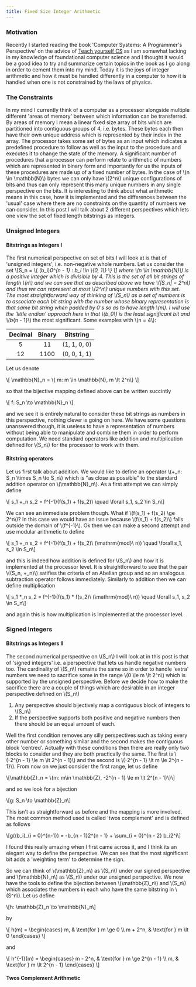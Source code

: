 ```yaml
---
title: Fixed Size Integer Arithmetic
---
```


### Motivation

Recently I started reading the book 'Computer Systems: A Programmer's Perspective' on the advice of [Teach yourself CS](www.teachyourselfcs.com) as I am somewhat lacking in my knowledge of foundational computer science and I thought it would be a good idea to try and summarize certain topics in the book as I go along in order to cement them into my mind. Today it is the joys of integer arithmetic and how it must be handled differently in a computer to how it is handled when one is not constrained by the laws of physics.

### The Constraints

In my mind I currently think of a computer as a processor alongside multiple different 'areas of memory' between which information can be transferred. By areas of memory I mean a linear fixed size array of bits which are partitioned into contiguous groups of 4, i.e. bytes. These bytes each then have their own unique address which is represented by their index in the array. The processor takes some set of bytes as an input which indicates a predefined procedure to follow as well as the input to the procedure and executes it to change the state of the memory. A significant number of procedures that a processor can perform relate to arithmetic of numbers which are represented in binary form and importantly for us the inputs of these procedures are made up of a fixed number of bytes. In the case of \\(n \\in \\mathbb{N}\\) bytes we can only have \\(2^n\\) unique configurations of bits and thus can only represent this many unique numbers in any single perspective on the bits. It is interesting to think about what arithmetic means in this case, how it is implemented and the differences between the 'usual' case where there are no constraints on the quantity of numbers we can consider. In this post I will talk about 2 different perspectives which lets one view the set of fixed length bitstrings as integers.

### Unsigned Integers

#### Bitstrings as Integers I

The first numerical perspective on set of bits I will look at is that of 'unsigned integers', i.e. non-negative whole numbers. Let us consider the set \\[S_n = \\{ (b_i)_0^{n - 1} : b_i \\in \\{0, 1\\} \\}  \\] where \\(n \\in \\mathbb{N}\\) is a positive integer which is divisible by 4. This is the set of all bit strings of length \\(n\\) and we can see that as described above we have \\(|S_n| = 2^n\\) and thus we can represent at most \\(2^n\\) unique numbers with this set. The most straightforward way of thinking of \\(S_n\\) as a set of numbers is to associate each bit string with the number whose binary representation is that same bit string when padded by 0's so as to have length \\(n\\). I will use the 'little endian' approach here in that \\(b_0\\) is the least significant bit and \\(b_{n - 1}\\) the most significant. Some examples with \\(n = 4\\):

|  Decimal  |  Binary  |  Bitstring  |
| :---: | :---: | :---: |
| 5       | 11    | (1, 1, 0, 0) |
| 12       | 1100    | (0, 0, 1, 1) |

Let us denote 

\\[ \\mathbb{N}_n = \\{ m: m \\in \\mathbb{N}, m \\lt 2^n\\} \\]

so that the bijective mapping defined above can be written succintly 

\\[ f: S_n \\to \\mathbb{N}_n \\]

and we see it is entirely natural to consider these bit strings as numbers in this perspective, nothing clever is going on here. We have some questions unanswered though, it is useless to have a representation of numbers without being able to manipulate and combine them in order to perform computation. We need standard operators like addition and multiplication defined for \\(S_n\\) for the processor to work with them.

#### Bitstring operators

Let us first talk about addition. We would like to define an operator \\(+_n: S_n \\times S_n \\to S_n\\) which is "as close as possible" to the standard addition operator on \\(\\mathbb{N}_n\\). As a first attempt we can simply define 

\\[ s_1 +_n s_2 = f^{-1}(f(s_1) + f(s_2)) \\quad \\forall  s_1, s_2 \\in S_n\\]

We can see an immediate problem though. What if \\(f(s_1) + f(s_2) \\ge 2^n\\)? In this case we would have an issue because \\(f(s_1) + f(s_2)\\) falls outside the domain of \\(f^{-1}\\). Ok then we can make a second attempt and use modular arithmetic to define 

\\[  s_1 +_n s_2 = f^{-1}(f(s_1) + f(s_2)\\ (\\mathrm{mod}\\ n)) \\quad \\forall  s_1, s_2 \\in S_n\\]

and this is indeed how addition is defined for  \\(S_n\\) and how it is implemented at the processor level. It is straightforward to see that the pair \\((S_n, +_n)\\) satifies the criteria of an Abelian group and so an analogous subtraction operator follows immediately. Similarly to addition then we can define multiplication 

\\[ s_1 *_n s_2 = f^{-1}(f(s_1) * f(s_2)\\ (\\mathrm{mod}\\ n)) \\quad \\forall  s_1, s_2 \\in S_n\\]

and again this is how multiplication is implemented at the processor level.


### Signed Integers

#### Bitstrings as Integers II

The second numerical perspective on \\(S_n\\) I will look at in this post is that of 'signed integers' i.e. a perspective that lets us handle negative numbers too. The cardinality of \\(S_n\\) remains the same so in order to handle 'extra' numbers we need to sacrifice some in the range \\(0 \\le m \\lt 2^n\\) which is supported by the unsigned perspective. Before we decide how to make the sacrifice there are a couple of things which are desirable in an integer perspective defined on \\(S_n\\)

 1. Any perspective should bijectively map a contiguous block of integers to \\(S_n\\)
 2. If the perspective supports both positive and negative numbers then there should be an equal amount of each.

Well the first condition removes any silly perspectives such as taking every other number or something similar and the second makes the contiguous block 'centred'. Actually with these conditions then there are really only two blocks to consider and they are both practically the same. The first is \\(-2^{n - 1} \\le m \\lt 2^{n - 1}\\) and the second is \\(-2^{n - 1} \\lt m \\le 2^{n - 1}\\). From now on we just consider the first range, let us define 

\\[\\mathbb{Z}_n = \\{m: m\\in \\mathbb{Z}, -2^{n - 1} \\le m \\lt 2^{n - 1}\\}\\]

and so we look for a bijection 

\\[g: S_n \\to \\mathbb{Z}_n\\]

This isn't as straightforward as before and the mapping is more involved. The most common method used is called 'twos complement' and is defined as follows 

\\[g((b_i)\_{i = 0}^{n-1}) = -b\_{n - 1}2^{n - 1} + \\sum\_{i = 0}^{n - 2} b_i2^i\\]

I found this really amazing when I first came across it, and I think its an elegant way to define the perspective. We can see that the most significant bit adds a 'weighting term' to determine the sign. 

So we can think of \\(\\mathbb{Z}_n\\) as \\(S_n\\) under our signed perspective and \\(\\mathbb{N}_n\\) as \\(S_n\\) under our unsigned perspective. We now have the tools to define the bijection between \\(\\mathbb{Z}_n\\) and \\(S_n\\) which associates the numbers in each who have the same bitstring in \\(S^n\\). Let us define 

\\[h: \\mathbb{Z}_n \\to \\mathbb{N}_n\\]

by 

\\[
  h(m) = 
  \\begin{cases}
    m, & \\text{for } m \\ge 0  \\\\
    m + 2^n, & \\text{for } m \\lt 0
  \\end{cases}
\\]

and 

\\[
  h^{-1}(m) = 
  \\begin{cases}
    m - 2^n, & \\text{for } m \\ge 2^{n - 1}  \\\\
    m, & \\text{for } m \\lt 2^{n - 1}
  \\end{cases}
\\]

#### Twos Complement Arithmetic
